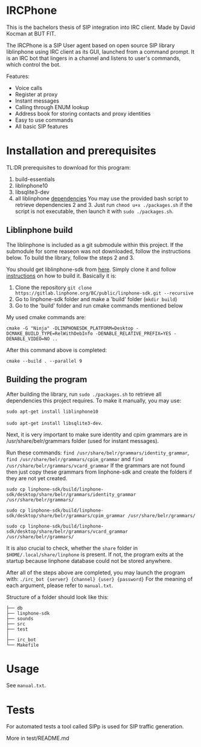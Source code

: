 # IRCPhone

This is the bachelors thesis of SIP integration into IRC client. Made by David Kocman at BUT FIT.

The IRCPhone is a SIP User agent based on open source SIP library liblinphone using IRC client as its GUI, launched from a command prompt. It is an IRC bot that lingers in a channel and listens to user's commands, which control the bot.

Features:
- Voice calls
- Register at proxy
- Instant messages
- Calling through ENUM lookup
- Address book for storing contacts and proxy identities
- Easy to use commands
- All basic SIP features



# Installation and prerequisites

TL:DR prerequisites to download for this program:
1. build-essentials
2. liblinphone10
3. libsqlite3-dev
4. all liblinphone [dependencies](https://gitlab.linphone.org/BC/public/linphone-sdk)
You may use the provided bash script to retrieve dependencies 2 and 3. Just run `chmod u+x ./packages.sh` if the script is not executable, then launch it with `sudo ./packages.sh`.

## Liblinphone build

The liblinphone is included as a git submodule within this project. If the submodule for some reaseon was not downloaded, follow the instructions below. To build the library, follow the steps 2 and 3.

You should get liblinphone-sdk from [here](https://www.linphone.org/technical-corner/liblinphone). Simply clone it and follow [instructions](https://gitlab.linphone.org/BC/public/linphone-sdk) on how to build it. Basically it is:

1. Clone the repository `git clone https://gitlab.linphone.org/BC/public/linphone-sdk.git --recursive`
2. Go to linphone-sdk folder and make a 'build' folder (`mkdir build`)
3. Go to the 'build' folder and run cmake commands mentioned below

My used cmake commands are:

`cmake -G "Ninja" -DLINPHONESDK_PLATFORM=Desktop -DCMAKE_BUILD_TYPE=RelWithDebInfo -DENABLE_RELATIVE_PREFIX=YES -DENABLE_VIDEO=NO ..`

After this command above is completed:

`cmake --build . --parallel 9`

## Building the program

After building the library, run `sudo ./packages.sh` to retrieve all dependencies this project requires.
To make it manually, you may use:

`sudo apt-get install liblinphone10`

`sudo apt-get install libsqlite3-dev`.

Next, it is very important to make sure identity and cpim grammars are in /usr/share/belr/grammars folder (used for instant messages).

Run these commands: `find /usr/share/belr/grammars/identity_grammar`, `find /usr/share/belr/grammars/cpim_grammar` and `find /usr/share/belr/grammars/vcard_grammar`
If the grammars are not found then just copy these grammars from linphone-sdk and create the folders if they are not yet created.

`sudo cp linphone-sdk/build/linphone-sdk/desktop/share/belr/grammars/identity_grammar /usr/share/belr/grammars/`

`sudo cp linphone-sdk/build/linphone-sdk/desktop/share/belr/grammars/cpim_grammar /usr/share/belr/grammars/`

`sudo cp linphone-sdk/build/linphone-sdk/desktop/share/belr/grammars/vcard_grammar /usr/share/belr/grammars/`

It is also crucial to check, whether the `share` folder in `$HOME/.local/share/linphone` is present. If not, the program exits at the startup because linphone database could not be stored anywhere.

After all of the steps above are completed, you may launch the program with:
`./irc_bot {server} {channel} {user} {password}` 
For the meaning of each argument, please refer to `manual.txt`.

Structure of a folder should look like this:
```
├── db
├── linphone-sdk
├── sounds
├── src
├── test
│ 
├── irc_bot
└── Makefile
```

# Usage

See `manual.txt`.

# Tests

For automated tests a tool called SIPp is used for SIP traffic generation.

More in test/README.md
